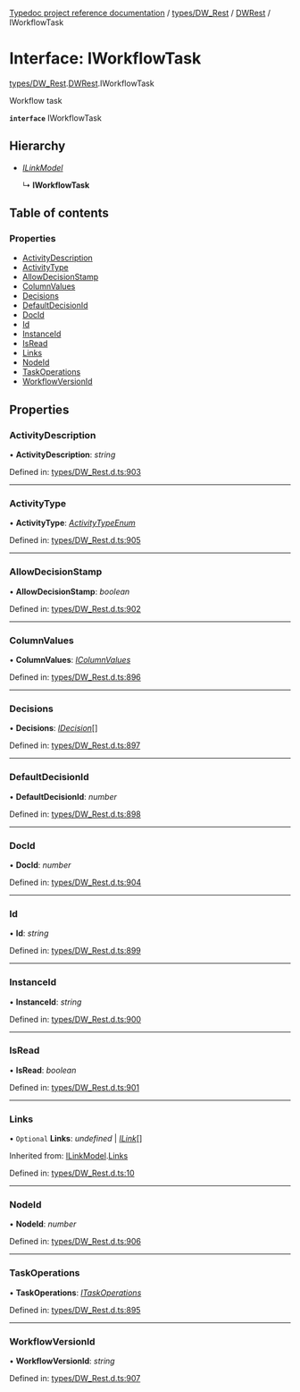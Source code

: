 [Typedoc project reference documentation](../README.md) / [types/DW_Rest](../modules/types_dw_rest.md) / [DWRest](../modules/types_dw_rest.dwrest.md) / IWorkflowTask

# Interface: IWorkflowTask

[types/DW_Rest](../modules/types_dw_rest.md).[DWRest](../modules/types_dw_rest.dwrest.md).IWorkflowTask

Workflow task

**`interface`** IWorkflowTask

## Hierarchy

* [*ILinkModel*](types_dw_rest.dwrest.ilinkmodel.md)

  ↳ **IWorkflowTask**

## Table of contents

### Properties

- [ActivityDescription](types_dw_rest.dwrest.iworkflowtask.md#activitydescription)
- [ActivityType](types_dw_rest.dwrest.iworkflowtask.md#activitytype)
- [AllowDecisionStamp](types_dw_rest.dwrest.iworkflowtask.md#allowdecisionstamp)
- [ColumnValues](types_dw_rest.dwrest.iworkflowtask.md#columnvalues)
- [Decisions](types_dw_rest.dwrest.iworkflowtask.md#decisions)
- [DefaultDecisionId](types_dw_rest.dwrest.iworkflowtask.md#defaultdecisionid)
- [DocId](types_dw_rest.dwrest.iworkflowtask.md#docid)
- [Id](types_dw_rest.dwrest.iworkflowtask.md#id)
- [InstanceId](types_dw_rest.dwrest.iworkflowtask.md#instanceid)
- [IsRead](types_dw_rest.dwrest.iworkflowtask.md#isread)
- [Links](types_dw_rest.dwrest.iworkflowtask.md#links)
- [NodeId](types_dw_rest.dwrest.iworkflowtask.md#nodeid)
- [TaskOperations](types_dw_rest.dwrest.iworkflowtask.md#taskoperations)
- [WorkflowVersionId](types_dw_rest.dwrest.iworkflowtask.md#workflowversionid)

## Properties

### ActivityDescription

• **ActivityDescription**: *string*

Defined in: [types/DW_Rest.d.ts:903](https://github.com/DocuWare/REST-Sample-TS/blob/6f07cff/src/types/DW_Rest.d.ts#L903)

___

### ActivityType

• **ActivityType**: [*ActivityTypeEnum*](../enums/types_dw_rest.dwrest.activitytypeenum.md)

Defined in: [types/DW_Rest.d.ts:905](https://github.com/DocuWare/REST-Sample-TS/blob/6f07cff/src/types/DW_Rest.d.ts#L905)

___

### AllowDecisionStamp

• **AllowDecisionStamp**: *boolean*

Defined in: [types/DW_Rest.d.ts:902](https://github.com/DocuWare/REST-Sample-TS/blob/6f07cff/src/types/DW_Rest.d.ts#L902)

___

### ColumnValues

• **ColumnValues**: [*IColumnValues*](types_dw_rest.dwrest.icolumnvalues.md)

Defined in: [types/DW_Rest.d.ts:896](https://github.com/DocuWare/REST-Sample-TS/blob/6f07cff/src/types/DW_Rest.d.ts#L896)

___

### Decisions

• **Decisions**: [*IDecision*](types_dw_rest.dwrest.idecision.md)[]

Defined in: [types/DW_Rest.d.ts:897](https://github.com/DocuWare/REST-Sample-TS/blob/6f07cff/src/types/DW_Rest.d.ts#L897)

___

### DefaultDecisionId

• **DefaultDecisionId**: *number*

Defined in: [types/DW_Rest.d.ts:898](https://github.com/DocuWare/REST-Sample-TS/blob/6f07cff/src/types/DW_Rest.d.ts#L898)

___

### DocId

• **DocId**: *number*

Defined in: [types/DW_Rest.d.ts:904](https://github.com/DocuWare/REST-Sample-TS/blob/6f07cff/src/types/DW_Rest.d.ts#L904)

___

### Id

• **Id**: *string*

Defined in: [types/DW_Rest.d.ts:899](https://github.com/DocuWare/REST-Sample-TS/blob/6f07cff/src/types/DW_Rest.d.ts#L899)

___

### InstanceId

• **InstanceId**: *string*

Defined in: [types/DW_Rest.d.ts:900](https://github.com/DocuWare/REST-Sample-TS/blob/6f07cff/src/types/DW_Rest.d.ts#L900)

___

### IsRead

• **IsRead**: *boolean*

Defined in: [types/DW_Rest.d.ts:901](https://github.com/DocuWare/REST-Sample-TS/blob/6f07cff/src/types/DW_Rest.d.ts#L901)

___

### Links

• `Optional` **Links**: *undefined* \| [*ILink*](types_dw_rest.dwrest.ilink.md)[]

Inherited from: [ILinkModel](types_dw_rest.dwrest.ilinkmodel.md).[Links](types_dw_rest.dwrest.ilinkmodel.md#links)

Defined in: [types/DW_Rest.d.ts:10](https://github.com/DocuWare/REST-Sample-TS/blob/6f07cff/src/types/DW_Rest.d.ts#L10)

___

### NodeId

• **NodeId**: *number*

Defined in: [types/DW_Rest.d.ts:906](https://github.com/DocuWare/REST-Sample-TS/blob/6f07cff/src/types/DW_Rest.d.ts#L906)

___

### TaskOperations

• **TaskOperations**: [*ITaskOperations*](types_dw_rest.dwrest.itaskoperations.md)

Defined in: [types/DW_Rest.d.ts:895](https://github.com/DocuWare/REST-Sample-TS/blob/6f07cff/src/types/DW_Rest.d.ts#L895)

___

### WorkflowVersionId

• **WorkflowVersionId**: *string*

Defined in: [types/DW_Rest.d.ts:907](https://github.com/DocuWare/REST-Sample-TS/blob/6f07cff/src/types/DW_Rest.d.ts#L907)
